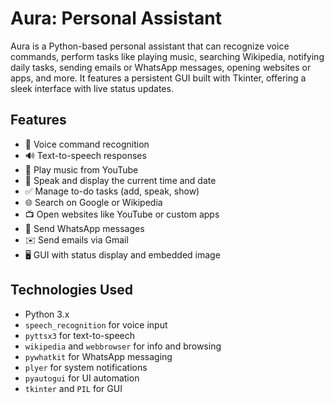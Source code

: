 # Aura: Personal Assistant

Aura is a Python-based personal assistant that can recognize voice commands, perform tasks like playing music, searching Wikipedia, notifying daily tasks, sending emails or WhatsApp messages, opening websites or apps, and more. It features a persistent GUI built with Tkinter, offering a sleek interface with live status updates.

## Features

- 🎤 Voice command recognition
- 🔊 Text-to-speech responses
- 🎵 Play music from YouTube
- 📅 Speak and display the current time and date
- ✅ Manage to-do tasks (add, speak, show)
- 🌐 Search on Google or Wikipedia
- 📺 Open websites like YouTube or custom apps
- 💬 Send WhatsApp messages
- ✉️ Send emails via Gmail
- 🖥️ GUI with status display and embedded image

## Technologies Used

- Python 3.x
- `speech_recognition` for voice input
- `pyttsx3` for text-to-speech
- `wikipedia` and `webbrowser` for info and browsing
- `pywhatkit` for WhatsApp messaging
- `plyer` for system notifications
- `pyautogui` for UI automation
- `tkinter` and `PIL` for GUI
